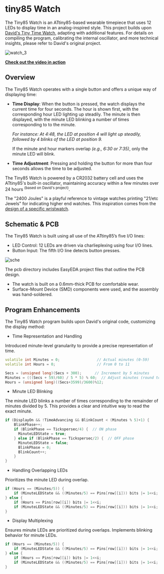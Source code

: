 # tiny85 Watch 
The Tiny85 Watch is an ATtiny85-based wearable timepiece that uses 12 LEDs to display time in an analog-inspired style. 
This project builds upon [David's Tiny Time Watch](http://www.technoblogy.com/show?1JH5), adapting with additional features. For details on compiling the program, calibrating the internal oscillator, and more technical insights, please refer to David's original project.

![watch_3](https://github.com/user-attachments/assets/d81b954f-a138-4d0a-a2ed-3a7b6c50ebba)

**[Check out the video in action]([https://youtu.be/ctR4pCAqMrQ?si=eUrizgF7dfWRZ8VW](https://youtu.be/fZJ_hKkSAIo))**

## Overview
The Tiny85 Watch operates with a single button and offers a unique way of displaying time:

* **Time Display**: When the button is pressed, the watch displays the current time for four seconds.
  The hour is shown first, with the corresponding hour LED lighting up steadily.
  The minute is then displayed, with the minute LED blinking a number of times corresponding to to the minute.
  
  _For instance: At 4:48, the LED at position 4 will light up steadily, followed by 4 blinks of the LED at position 9._
  
  If the minute and hour markers overlap _(e.g., 6:30 or 7:35)_, only the minute LED will blink.
  
* **Time Adjustment**: Pressing and holding the button for more than four seconds allows the time to be adjusted.
  
The Tiny85 Watch is powered by a CR2032 battery cell and uses the ATtiny85's built-in oscillator, maintaining accuracy within a few minutes over 24 hours <sup> (based on David's project)</sup>.

The "2400 Joules" is a playful reference to vintage watches printing "21/etc Jewels" for indicating higher end watches. This inspiration comes from the [design of a specific wristwatch](https://www.reddit.com/r/electronics/comments/t00i9o/ive_made_an_attiny85based_wristwatch_more_in/?share_id=4Ajg3Bm2FpcpxPIzXsNSp&utm_content=1&utm_medium=ios_app&utm_name=ioscss&utm_source=share&utm_term=1).

## Schematic & PCB 
The Tiny85 Watch is built using all use of the ATtiny85’s five I/O lines:

* LED Control: 12 LEDs are driven via charlieplexing using four I/O lines.
* Button Input: The fifth I/O line detects button presses.

![sche](https://github.com/user-attachments/assets/32ff3efd-d1da-478b-bc95-e1742cf023dc)

The pcb directory includes EasyEDA project files that outline the PCB design.

* The watch is built on a 0.6mm-thick PCB for comfortable wear. 
* Surface-Mount Device (SMD) components were used, and the assembly was hand-soldered. 

## Program Enhancements
The Tiny85 Watch program builds upon David's original code, customizing the display method:

* Time Representation and Handling
  
Introduced minute-level granularity to provide a precise representation of time.
```c++
volatile int Minutes = 0;                 // Actual minutes (0-59)
volatile int Hours = 0;                   // From 0 to 11
```
```c++
Secs = (unsigned long)(Secs + 300);      // Increment by 5 minutes
Minutes = (((Secs + 59)/60) / 5 * 5) % 60;  // Adjust minutes (round to nearest 5)
Hours = (unsigned long)((Secs+3599)/3600)%12;
```
* Minute LED Blinking
  
The minute LED blinks a number of times corresponding to the remainder of minutes divided by 5. This provides a clear and intuitive way to read the exact minute.

```c++
if (DisplayOn && !TimeAdvancing && BlinkCount < (Minutes % 5)+1) {
    BlinkPhase++;
    if (BlinkPhase == Tickspersec/4) {  // ON phase
      MinuteLEDState = true;
    } else if (BlinkPhase == Tickspersec/2) {  // OFF phase
      MinuteLEDState = false;
      BlinkPhase = 0;
      BlinkCount++;
    }
}
```

* Handling Overlapping LEDs

Prioritizes the minute LED during overlap.

```c++
if (Hours == (Minutes/5)) { 
    if (MinuteLEDState && ((Minutes/5) == Pins[row][i])) bits |= 1<<i; // Show only minutes
} else { 
    if (Hours == Pins[row][i]) bits |= 1<<i;
    if (MinuteLEDState && ((Minutes/5) == Pins[row][i])) bits |= 1<<i;
}
```

* Display Multiplexing
  
Ensures minute LEDs are prioritized during overlaps. Implements blinking behavior for minute LEDs.

```c++
if (Hours == (Minutes/5)) { 
    if (MinuteLEDState && ((Minutes/5) == Pins[row][i])) bits |= 1<<i; // Show only minutes
} else { 
    if (Hours == Pins[row][i]) bits |= 1<<i;
    if (MinuteLEDState && ((Minutes/5) == Pins[row][i])) bits |= 1<<i;
}
```



 
